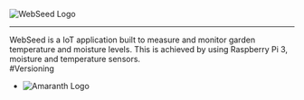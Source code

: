 ![WebSeed Logo](http://i.imgur.com/WZpGHO4.png?1)<hr>
WebSeed is a IoT application built to measure and monitor garden temperature and moisture levels. 
This is achieved by using Raspberry Pi 3, moisture and temperature sensors.
</br>
#Versioning
- ![Amaranth Logo](http://i.imgur.com/y3c4qBK.png?1)

